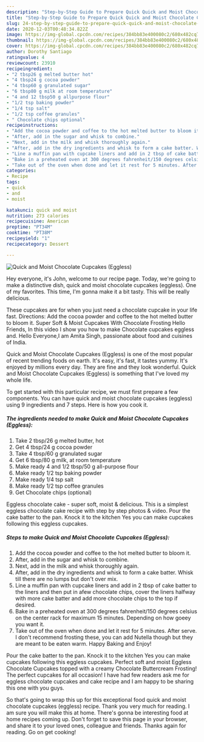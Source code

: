 ```yaml
---
description: "Step-by-Step Guide to Prepare Quick Quick and Moist Chocolate Cupcakes (Eggless)"
title: "Step-by-Step Guide to Prepare Quick Quick and Moist Chocolate Cupcakes (Eggless)"
slug: 24-step-by-step-guide-to-prepare-quick-quick-and-moist-chocolate-cupcakes-eggless
date: 2020-12-03T00:48:34.822Z
image: https://img-global.cpcdn.com/recipes/384bb83e400080c2/680x482cq70/quick-and-moist-chocolate-cupcakes-eggless-recipe-main-photo.jpg
thumbnail: https://img-global.cpcdn.com/recipes/384bb83e400080c2/680x482cq70/quick-and-moist-chocolate-cupcakes-eggless-recipe-main-photo.jpg
cover: https://img-global.cpcdn.com/recipes/384bb83e400080c2/680x482cq70/quick-and-moist-chocolate-cupcakes-eggless-recipe-main-photo.jpg
author: Dorothy Santiago
ratingvalue: 4
reviewcount: 23910
recipeingredient:
- "2 tbsp26 g melted butter hot"
- "4 tbsp24 g cocoa powder"
- "4 tbsp60 g granulated sugar"
- "6 tbsp80 g milk at room temperature"
- "4 and 12 tbsp50 g allpurpose flour"
- "1/2 tsp baking powder"
- "1/4 tsp salt"
- "1/2 tsp coffee granules"
- " Chocolate chips optional"
recipeinstructions:
- "Add the cocoa powder and coffee to the hot melted butter to bloom it."
- "After, add in the sugar and whisk to combine."
- "Next, add in the milk and whisk thoroughly again."
- "After, add in the dry ingredients and whisk to form a cake batter. Whisk till there are no lumps but don&#39;t over mix."
- "Line a muffin pan with cupcake liners and add in 2 tbsp of cake batter to the liners and then put in afew chocolate chips, cover the liners halfway with more cake batter and add more chocolate chips to the top if desired."
- "Bake in a preheated oven at 300 degrees fahrenheit/150 degrees celsius on the center rack for maximum 15 minutes. Depending on how goeey you want it."
- "Take out of the oven when done and let it rest for 5 minutes. After serve. I don&#39;t recommend frosting these, you can add Nutella though but they are meant to be eaten warm. Happy Baking and Enjoy!"
categories:
- Recipe
tags:
- quick
- and
- moist

katakunci: quick and moist 
nutrition: 273 calories
recipecuisine: American
preptime: "PT34M"
cooktime: "PT38M"
recipeyield: "1"
recipecategory: Dessert

---
```



![Quick and Moist Chocolate Cupcakes (Eggless)](https://img-global.cpcdn.com/recipes/384bb83e400080c2/680x482cq70/quick-and-moist-chocolate-cupcakes-eggless-recipe-main-photo.jpg)

Hey everyone, it's John, welcome to our recipe page. Today, we're going to make a distinctive dish, quick and moist chocolate cupcakes (eggless). One of my favorites. This time, I'm gonna make it a bit tasty. This will be really delicious.

These cupcakes are for when you just need a chocolate cupcake in your life fast. Directions: Add the cocoa powder and coffee to the hot melted butter to bloom it. Super Soft &amp; Moist Cupcakes With Chocolate Frosting Hello Friends, In this video I show you how to make Chocolate cupcakes eggless and. Hello Everyone,I am Amita Singh, passionate about food and cuisines of India.

Quick and Moist Chocolate Cupcakes (Eggless) is one of the most popular of recent trending foods on earth. It's easy, it's fast, it tastes yummy. It's enjoyed by millions every day. They are fine and they look wonderful. Quick and Moist Chocolate Cupcakes (Eggless) is something that I've loved my whole life.


To get started with this particular recipe, we must first prepare a few components. You can have quick and moist chocolate cupcakes (eggless) using 9 ingredients and 7 steps. Here is how you cook it.

<!--inarticleads1-->

##### The ingredients needed to make Quick and Moist Chocolate Cupcakes (Eggless):

1. Take 2 tbsp/26 g melted butter, hot
1. Get 4 tbsp/24 g cocoa powder
1. Take 4 tbsp/60 g granulated sugar
1. Get 6 tbsp/80 g milk, at room temperature
1. Make ready 4 and 1/2 tbsp/50 g all-purpose flour
1. Make ready 1/2 tsp baking powder
1. Make ready 1/4 tsp salt
1. Make ready 1/2 tsp coffee granules
1. Get  Chocolate chips (optional)


Eggless chocolate cake - super soft, moist &amp; delicious. This is a simplest eggless chocolate cake recipe with step by step photos &amp; video. Pour the cake batter to the pan. Knock it to the kitchen Yes you can make cupcakes following this eggless cupcakes. 

<!--inarticleads2-->

##### Steps to make Quick and Moist Chocolate Cupcakes (Eggless):

1. Add the cocoa powder and coffee to the hot melted butter to bloom it.
1. After, add in the sugar and whisk to combine.
1. Next, add in the milk and whisk thoroughly again.
1. After, add in the dry ingredients and whisk to form a cake batter. Whisk till there are no lumps but don&#39;t over mix.
1. Line a muffin pan with cupcake liners and add in 2 tbsp of cake batter to the liners and then put in afew chocolate chips, cover the liners halfway with more cake batter and add more chocolate chips to the top if desired.
1. Bake in a preheated oven at 300 degrees fahrenheit/150 degrees celsius on the center rack for maximum 15 minutes. Depending on how goeey you want it.
1. Take out of the oven when done and let it rest for 5 minutes. After serve. I don&#39;t recommend frosting these, you can add Nutella though but they are meant to be eaten warm. Happy Baking and Enjoy!


Pour the cake batter to the pan. Knock it to the kitchen Yes you can make cupcakes following this eggless cupcakes. Perfect soft and moist Eggless Chocolate Cupcakes topped with a creamy Chocolate Buttercream Frosting! The perfect cupcakes for all occasion! I have had few readers ask me for eggless chocolate cupcakes and cake recipe and I am happy to be sharing this one with you guys. 

So that's going to wrap this up for this exceptional food quick and moist chocolate cupcakes (eggless) recipe. Thank you very much for reading. I am sure you will make this at home. There's gonna be interesting food at home recipes coming up. Don't forget to save this page in your browser, and share it to your loved ones, colleague and friends. Thanks again for reading. Go on get cooking!
